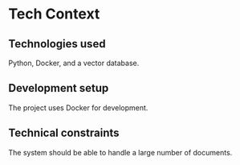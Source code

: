 # Tech Context

## Technologies used
Python, Docker, and a vector database.

## Development setup
The project uses Docker for development.

## Technical constraints
The system should be able to handle a large number of documents.
